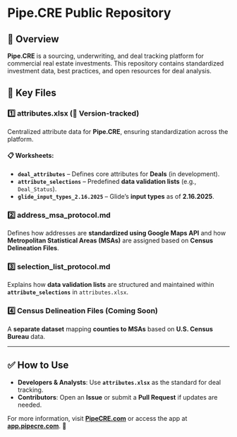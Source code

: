 # Pipe.CRE Public Repository

## 📌 Overview
**Pipe.CRE** is a sourcing, underwriting, and deal tracking platform for commercial real estate investments. This repository contains standardized investment data, best practices, and open resources for deal analysis.

## 📂 Key Files
### **1️⃣ attributes.xlsx** (🔄 Version-tracked)
Centralized attribute data for **Pipe.CRE**, ensuring standardization across the platform.

#### 📋 **Worksheets:**
- **`deal_attributes`** – Defines core attributes for **Deals** (in development).  
- **`attribute_selections`** – Predefined **data validation lists** (e.g., `Deal_Status`).  
- **`glide_input_types_2.16.2025`** – Glide’s **input types** as of **2.16.2025**.

### **2️⃣ address_msa_protocol.md**
Defines how addresses are **standardized using Google Maps API** and how **Metropolitan Statistical Areas (MSAs)** are assigned based on **Census Delineation Files**.

### **3️⃣ selection_list_protocol.md**
Explains how **data validation lists** are structured and maintained within **`attribute_selections`** in `attributes.xlsx`.

### **4️⃣ Census Delineation Files (Coming Soon)**
A **separate dataset** mapping **counties to MSAs** based on **U.S. Census Bureau** data.

---

## ✅ How to Use
- **Developers & Analysts**: Use **`attributes.xlsx`** as the standard for deal tracking.
- **Contributors**: Open an **Issue** or submit a **Pull Request** if updates are needed.

For more information, visit **[PipeCRE.com](https://PipeCRE.com)** or access the app at **[app.pipecre.com](https://app.pipecre.com)**. 🚀
